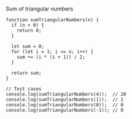Sum of triangular numbers

    function sumTriangularNumbers(n) {
      if (n < 0) {
        return 0;
      }
    
      let sum = 0;
      for (let i = 1; i <= n; i++) {
        sum += (i * (i + 1)) / 2;
      }
    
      return sum;
    }
    
    // Test cases
    console.log(sumTriangularNumbers(4));  // 20
    console.log(sumTriangularNumbers(1));  // 1
    console.log(sumTriangularNumbers(0));  // 0
    console.log(sumTriangularNumbers(-1)); // 0
